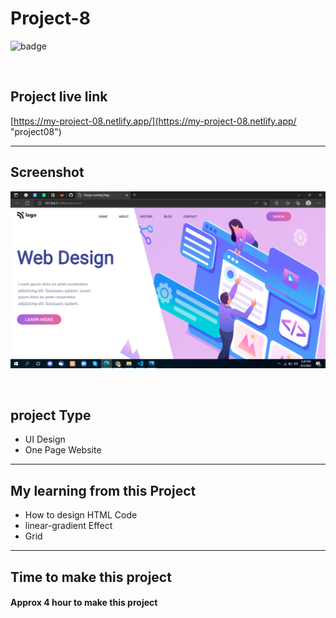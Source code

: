 # Project-8

![badge](https://img.shields.io/badge/Technologies-HTML/CSS-green)

<br>

## Project live link
[https://my-project-08.netlify.app/](https://my-project-08.netlify.app/ "project08")

<hr>

## Screenshot
![](./Screenshot.png)

<br>

## project Type
- UI Design
- One Page Website

<hr>

## My learning from this Project
- How to design HTML Code
- linear-gradient Effect
- Grid

<hr>

## Time to make this project
#### Approx 4 hour to make this project
